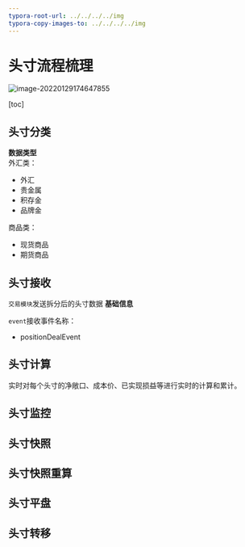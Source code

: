 ```yaml
---
typora-root-url: ../../../../img
typora-copy-images-to: ../../../../img
---
```


# 头寸流程梳理

![image-20220129174647855](/image-20220129174647855.png)

[toc]
## 头寸分类

**数据类型**  
外汇类：

- 外汇
- 贵金属
- 积存金
- 品牌金

商品类：
- 现货商品
- 期货商品


## 头寸接收
`交易模块`发送拆分后的头寸数据
**基础信息**

`event`接收事件名称：

- positionDealEvent



## 头寸计算

实时对每个头寸的净敞口、成本价、已实现损益等进行实时的计算和累计。

## 头寸监控
## 头寸快照
## 头寸快照重算
## 头寸平盘
## 头寸转移